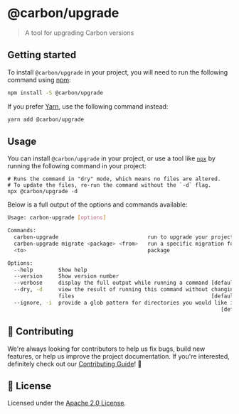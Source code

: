 # @carbon/upgrade

> A tool for upgrading Carbon versions

## Getting started

To install `@carbon/upgrade` in your project, you will need to run the following command using [npm](https://www.npmjs.com/):

```bash
npm install -S @carbon/upgrade
```

If you prefer [Yarn](https://yarnpkg.com/en/), use the following command
instead:

```bash
yarn add @carbon/upgrade
```

## Usage

You can install `@carbon/upgrade` in your project, or use a tool like
[`npx`](https://medium.com/@maybekatz/introducing-npx-an-npm-package-runner-55f7d4bd282b)
by running the following command in your project:

    # Runs the command in "dry" mode, which means no files are altered.
    # To update the files, re-run the command without the `-d` flag.
    npx @carbon/upgrade -d

Below is a full output of the options and commands available:

```bash
Usage: carbon-upgrade [options]

Commands:
  carbon-upgrade                            run to upgrade your project[default]
  carbon-upgrade migrate <package> <from>   run a specific migration for a
  <to>                                      package

Options:
  --help        Show help                                              [boolean]
  --version     Show version number                                    [boolean]
  --verbose     display the full output while running a command [default: false]
  --dry, -d     view the result of running this command without changing any
                files                                           [default: false]
  --ignore, -i  provide a glob pattern for directories you would like ignored
                                                                   [default: ""]
```

## 🙌 Contributing

We're always looking for contributors to help us fix bugs, build new features, or help us improve the project documentation. If you're interested, definitely check out our [Contributing Guide](/.github/CONTRIBUTING.md)! 👀

## 📝 License

Licensed under the [Apache 2.0 License](/LICENSE).

